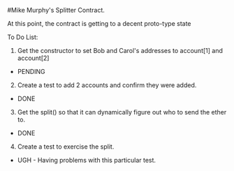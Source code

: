 #Mike Murphy's Splitter Contract.

At this point, the contract is getting to a decent proto-type state

To Do List:
1. Get the constructor to set Bob and Carol's addresses to account[1] and account[2] 
* PENDING
2. Create a test to add 2 accounts and confirm they were added.
* DONE
3. Get the split() so that it can dynamically figure out who to send the ether to.
* DONE
4. Create a test to exercise the split. 
* UGH - Having problems with this particular test.  



